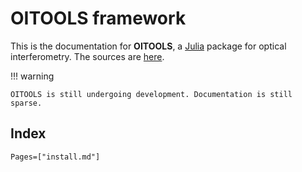 # OITOOLS framework

This is the documentation for **OITOOLS**, a [Julia](http://julialang.org/) package for optical interferometry.
The sources are [here](https://github.com/fabienbaron/OITOOLS.jl).

!!! warning

    OITOOLS is still undergoing development. Documentation is still sparse.

## Index

```@index
Pages=["install.md"]
```
